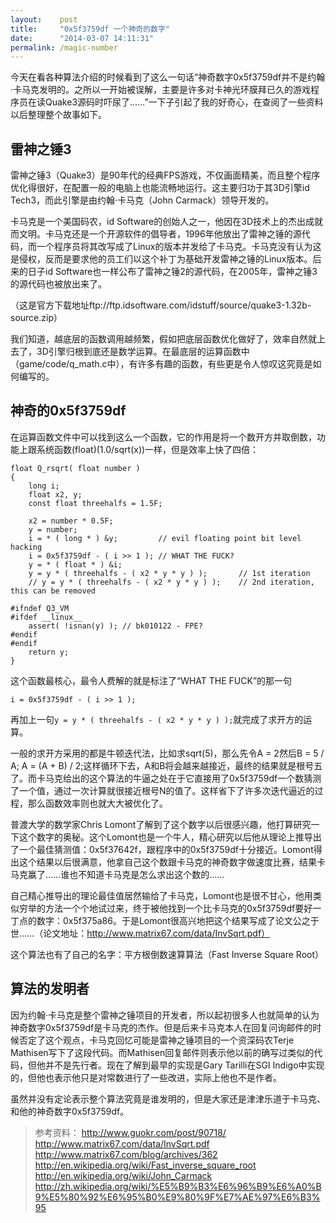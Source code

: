 ```yaml
---
layout:    post
title:     "0x5f3759df 一个神奇的数字"
date:      "2014-03-07 14:11:31"
permalink: /magic-number
---
```


今天在看各种算法介绍的时候看到了这么一句话“神奇数字0x5f3759df并不是约翰·卡马克发明的。之所以一开始被误解，主要是许多对卡神光环膜拜已久的游戏程序员在读Quake3源码时吓尿了……”一下子引起了我的好奇心，在查阅了一些资料以后整理整个故事如下。

<!--MORE-->

## 雷神之锤3

雷神之锤3（Quake3）是90年代的经典FPS游戏，不仅画面精美，而且整个程序优化得很好，在配置一般的电脑上也能流畅地运行。这主要归功于其3D引擎id Tech3，而此引擎是由约翰·卡马克（John Carmack）领导开发的。

卡马克是一个美国码农，id Software的创始人之一，他因在3D技术上的杰出成就而文明。卡马克还是一个开源软件的倡导者，1996年他放出了雷神之锤的源代码，而一个程序员将其改写成了Linux的版本并发给了卡马克。卡马克没有认为这是侵权，反而是要求他的员工们以这个补丁为基础开发雷神之锤的Linux版本。后来的日子id Software也一样公布了雷神之锤2的源代码，在2005年，雷神之锤3的源代码也被放出来了。

（这是官方下载地址ftp://ftp.idsoftware.com/idstuff/source/quake3-1.32b-source.zip）

我们知道，越底层的函数调用越频繁，假如把底层函数优化做好了，效率自然就上去了，3D引擎归根到底还是数学运算。在最底层的运算函数中（game/code/q_math.c中），有许多有趣的函数，有些更是令人惊叹这究竟是如何编写的。


## 神奇的0x5f3759df

在运算函数文件中可以找到这么一个函数，它的作用是将一个数开方并取倒数，功能上跟系统函数(float)(1.0/sqrt(x))一样，但是效率上快了四倍：

```
float Q_rsqrt( float number )
{
    long i;
    float x2, y;
    const float threehalfs = 1.5F;
     
    x2 = number * 0.5F;
    y = number;
    i = * ( long * ) &y;         // evil floating point bit level hacking
    i = 0x5f3759df - ( i >> 1 ); // WHAT THE FUCK?
    y = * ( float * ) &i;
    y = y * ( threehalfs - ( x2 * y * y ) );       // 1st iteration
    // y = y * ( threehalfs - ( x2 * y * y ) );    // 2nd iteration, this can be removed
     
#ifndef Q3_VM
#ifdef __linux__
    assert( !isnan(y) ); // bk010122 - FPE?
#endif
#endif
    return y;
}
```

这个函数最核心，最令人费解的就是标注了“WHAT THE FUCK”的那一句

`i = 0x5f3759df - ( i >> 1 );`

再加上一句`y = y * ( threehalfs - ( x2 * y * y ) );`就完成了求开方的运算。

一般的求开方采用的都是牛顿迭代法，比如求sqrt(5)，那么先令A = 2然后B = 5 / A; A = (A + B) / 2;这样循环下去，A和B将会越来越接近，最终的结果就是根号五了。而卡马克给出的这个算法的牛逼之处在于它直接用了0x5f3759df一个数猜测了一个值，通过一次计算就很接近根号N的值了。这样省下了许多次迭代逼近的过程，那么函数效率则也就大大被优化了。

普渡大学的数学家Chris Lomont了解到了这个数字以后很感兴趣，他打算研究一下这个数字的奥秘。这个Lomont也是一个牛人，精心研究以后他从理论上推导出了一个最佳猜测值：0x5f37642f，跟程序中的0x5f3759df十分接近。Lomont得出这个结果以后很满意，他拿自己这个数跟卡马克的神奇数字做速度比赛，结果卡马克赢了……谁也不知道卡马克是怎么求出这个数的……

自己精心推导出的理论最佳值居然输给了卡马克，Lomont也是很不甘心，他用类似穷举的方法一个个地试过来，终于被他找到一个比卡马克的0x5f3759df要好一丁点的数字：0x5f375a86。于是Lomont很高兴地把这个结果写成了论文公之于世……（论文地址：http://www.matrix67.com/data/InvSqrt.pdf）

这个算法也有了自己的名字：平方根倒数速算算法（Fast Inverse Square Root）


## 算法的发明者

因为约翰·卡马克是整个雷神之锤项目的开发者，所以起初很多人也就简单的认为神奇数字0x5f3759df是卡马克的杰作。但是后来卡马克本人在回复问询邮件的时候否定了这个观点，卡马克回忆可能是雷神之锤项目的一个资深码农Terje Mathisen写下了这段代码。而Mathisen回复邮件则表示他以前的确写过类似的代码，但他并不是先行者。现在了解到最早的实现是Gary Tarilli在SGI Indigo中实现的，但他也表示他只是对常数进行了一些改进，实际上他也不是作者。

虽然并没有定论表示整个算法究竟是谁发明的，但是大家还是津津乐道于卡马克、和他的神奇数字0x5f3759df。
 
 
> 参考资料：
> http://www.guokr.com/post/90718/
> http://www.matrix67.com/data/InvSqrt.pdf
> http://www.matrix67.com/blog/archives/362
> http://en.wikipedia.org/wiki/Fast_inverse_square_root
> http://en.wikipedia.org/wiki/John_Carmack
> http://zh.wikipedia.org/wiki/%E5%B9%B3%E6%96%B9%E6%A0%B9%E5%80%92%E6%95%B0%E9%80%9F%E7%AE%97%E6%B3%95
